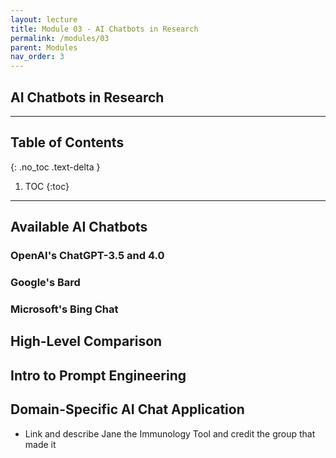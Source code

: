 ```yaml
---
layout: lecture
title: Module 03 - AI Chatbots in Research
permalink: /modules/03
parent: Modules
nav_order: 3
---
```


## AI Chatbots in Research


---

## Table of Contents
{: .no_toc .text-delta }

1. TOC
{:toc}

---


## Available AI Chatbots

### OpenAI's ChatGPT-3.5 and 4.0

### Google's Bard

### Microsoft's Bing Chat


## High-Level Comparison 

## Intro to Prompt Engineering

## Domain-Specific AI Chat Application
- Link and describe Jane the Immunology Tool and credit the group that made it 
